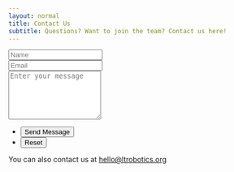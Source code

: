 ```yaml
---
layout: normal
title: Contact Us
subtitle: Questions? Want to join the team? Contact us here!
---
```

<section id="content">
  <section>
    <form method="post" action="https://api.formcake.com/api/form/a8c4b782-1dde-4410-9a27-447fab9d7611/submission">
      <div class="row gtr-uniform gtr-50">
        <div class="col-6 col-12-xsmall">
          <input type="text" name="name" id="name" value="" placeholder="Name" />
        </div>
        <div class="col-6 col-12-xsmall">
          <input type="email" name="email" id="email" value="" placeholder="Email" />
        </div>
        <div class="col-12">
          <textarea name="message" id="message" placeholder="Enter your message" rows="6"></textarea>
          <input type="hidden" name="hp" id="hp" value="" placeholder="Haha gotem" />
        </div>
        <div class="col-12">
          <ul class="actions">
            <li><input type="submit" value="Send Message" class="primary" /></li>
            <li><input type="reset" value="Reset" /></li>
          </ul>
        </div>
      </div>
    </form>
    <p> You can also contact us at <a href="mailto:hello@ltrobotics.org">hello@ltrobotics.org</a></p>
  </section>
</section>
